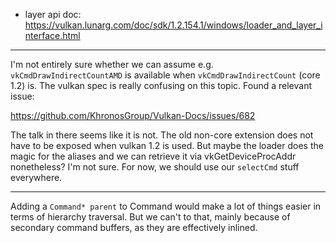 - layer api doc: https://vulkan.lunarg.com/doc/sdk/1.2.154.1/windows/loader_and_layer_interface.html

---

I'm not entirely sure whether we can assume e.g. `vkCmdDrawIndirectCountAMD`
is available when `vkCmdDrawIndirectCount` (core 1.2) is. The vulkan spec
is really confusing on this topic. Found a relevant issue:

https://github.com/KhronosGroup/Vulkan-Docs/issues/682

The talk in there seems like it is not. The old non-core extension does
not have to be exposed when vulkan 1.2 is used. But maybe the loader
does the magic for the aliases and we can retrieve it via vkGetDeviceProcAddr
nonetheless? I'm not sure. For now, we should use our `selectCmd` stuff everywhere.

---

Adding a `Command* parent` to Command would make a lot of things easier
in terms of hierarchy traversal. But we can't to that, mainly because
of secondary command buffers, as they are effectively inlined.
